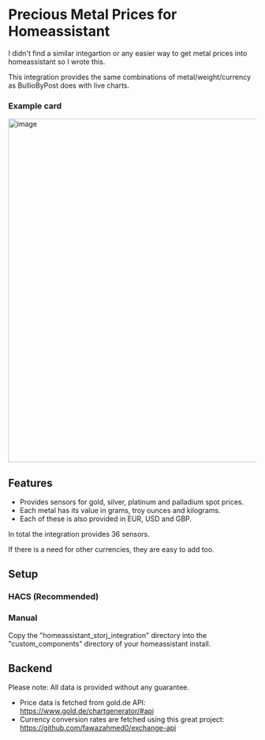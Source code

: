 # Precious Metal Prices for Homeassistant

I didn't find a similar integartion or any easier way to get metal prices into homeassistant so I wrote this. 

This integration provides the same combinations of metal/weight/currency as BullioByPost does with live charts.

### Example card
<img width="524" height="695" alt="image" src="https://github.com/user-attachments/assets/8a0d3a30-d087-4fb4-9baa-30fe16af3688" />


## Features

- Provides sensors for gold, silver, platinum and palladium spot prices.
- Each metal has its value in grams, troy ounces and kilograms.
- Each of these is also provided in EUR, USD and GBP.

In total the integration provides 36 sensors.

If there is a need for other currencies, they are easy to add too.

## Setup

### HACS (Recommended)

### Manual

Copy the "homeassistant_storj_integration" directory into the "custom_components" directory of your homeassistant install.

## Backend

Please note: All data is provided without any guarantee.

- Price data is fetched from gold.de API: https://www.gold.de/chartgenerator/#api
- Currency conversion rates are fetched using this great project: https://github.com/fawazahmed0/exchange-api

